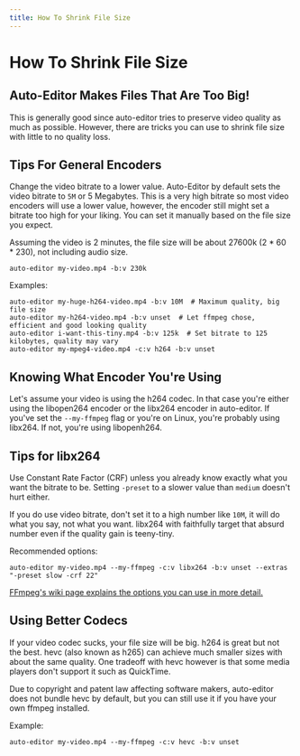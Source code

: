 ```yaml
---
title: How To Shrink File Size
---
```


# How To Shrink File Size

## Auto-Editor Makes Files That Are Too Big!
This is generally good since auto-editor tries to preserve video quality as much as possible. However, there are tricks you can use to shrink file size with little to no quality loss.

## Tips For General Encoders
Change the video bitrate to a lower value. Auto-Editor by default sets the video bitrate to `5M` or 5 Megabytes. This is a very high bitrate so most video encoders will use a lower value, however, the encoder still might set a bitrate too high for your liking. You can set it manually based on the file size you expect.

Assuming the video is 2 minutes, the file size will be about 27600k (2 * 60 * 230), not including audio size.
```
auto-editor my-video.mp4 -b:v 230k
```

Examples:
```
auto-editor my-huge-h264-video.mp4 -b:v 10M  # Maximum quality, big file size
auto-editor my-h264-video.mp4 -b:v unset  # Let ffmpeg chose, efficient and good looking quality
auto-editor i-want-this-tiny.mp4 -b:v 125k  # Set bitrate to 125 kilobytes, quality may vary
auto-editor my-mpeg4-video.mp4 -c:v h264 -b:v unset
```

## Knowing What Encoder You're Using
Let's assume your video is using the h264 codec. In that case you're either using the libopen264 encoder or the libx264 encoder in auto-editor. If you've set the `--my-ffmpeg` flag or you're on Linux, you're probably using libx264. If not, you're using libopenh264.


## Tips for libx264
Use Constant Rate Factor (CRF) unless you already know exactly what you want the bitrate to be. Setting `-preset` to a slower value than `medium` doesn't hurt either.

If you do use video bitrate, don't set it to a high number like `10M`, it will do what you say, not what you want. libx264 with faithfully target that absurd number even if the quality gain is teeny-tiny.

Recommended options:
```
auto-editor my-video.mp4 --my-ffmpeg -c:v libx264 -b:v unset --extras "-preset slow -crf 22"
```

[FFmpeg's wiki page explains the options you can use in more detail.](https://trac.ffmpeg.org/wiki/Encode/H.264)


## Using Better Codecs
If your video codec sucks, your file size will be big. h264 is great but not the best. hevc (also known as h265) can achieve much smaller sizes with about the same quality. One tradeoff with hevc however is that some media players don't support it such as QuickTime.

Due to copyright and patent law affecting software makers, auto-editor does not bundle hevc by default, but you can still use it if you have your own ffmpeg installed.

Example:
```
auto-editor my-video.mp4 --my-ffmpeg -c:v hevc -b:v unset
```
